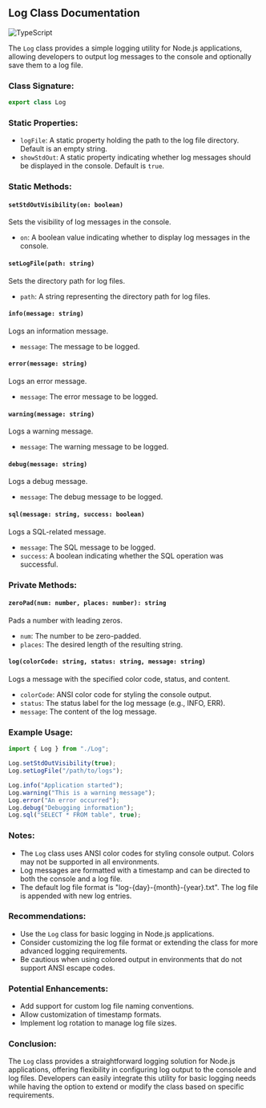 ## Log Class Documentation

![TypeScript](https://img.shields.io/badge/typescript-%23007ACC.svg?style=for-the-badge&logo=typescript&logoColor=white)

The `Log` class provides a simple logging utility for Node.js applications, allowing developers to output log messages to the console and optionally save them to a log file.

### Class Signature:

```typescript
export class Log
```

### Static Properties:

- `logFile`: A static property holding the path to the log file directory. Default is an empty string.
- `showStdOut`: A static property indicating whether log messages should be displayed in the console. Default is `true`.

### Static Methods:

#### `setStdOutVisibility(on: boolean)`

Sets the visibility of log messages in the console.

- `on`: A boolean value indicating whether to display log messages in the console.

#### `setLogFile(path: string)`

Sets the directory path for log files.

- `path`: A string representing the directory path for log files.

#### `info(message: string)`

Logs an information message.

- `message`: The message to be logged.

#### `error(message: string)`

Logs an error message.

- `message`: The error message to be logged.

#### `warning(message: string)`

Logs a warning message.

- `message`: The warning message to be logged.

#### `debug(message: string)`

Logs a debug message.

- `message`: The debug message to be logged.

#### `sql(message: string, success: boolean)`

Logs a SQL-related message.

- `message`: The SQL message to be logged.
- `success`: A boolean indicating whether the SQL operation was successful.

### Private Methods:

#### `zeroPad(num: number, places: number): string`

Pads a number with leading zeros.

- `num`: The number to be zero-padded.
- `places`: The desired length of the resulting string.

#### `log(colorCode: string, status: string, message: string)`

Logs a message with the specified color code, status, and content.

- `colorCode`: ANSI color code for styling the console output.
- `status`: The status label for the log message (e.g., INFO, ERR).
- `message`: The content of the log message.

### Example Usage:

```typescript
import { Log } from "./Log";

Log.setStdOutVisibility(true);
Log.setLogFile("/path/to/logs");

Log.info("Application started");
Log.warning("This is a warning message");
Log.error("An error occurred");
Log.debug("Debugging information");
Log.sql("SELECT * FROM table", true);
```

### Notes:

- The `Log` class uses ANSI color codes for styling console output. Colors may not be supported in all environments.
- Log messages are formatted with a timestamp and can be directed to both the console and a log file.
- The default log file format is "log-{day}-{month}-{year}.txt". The log file is appended with new log entries.

### Recommendations:

- Use the `Log` class for basic logging in Node.js applications.
- Consider customizing the log file format or extending the class for more advanced logging requirements.
- Be cautious when using colored output in environments that do not support ANSI escape codes.

### Potential Enhancements:

- Add support for custom log file naming conventions.
- Allow customization of timestamp formats.
- Implement log rotation to manage log file sizes.

### Conclusion:

The `Log` class provides a straightforward logging solution for Node.js applications, offering flexibility in configuring log output to the console and log files. Developers can easily integrate this utility for basic logging needs while having the option to extend or modify the class based on specific requirements.
